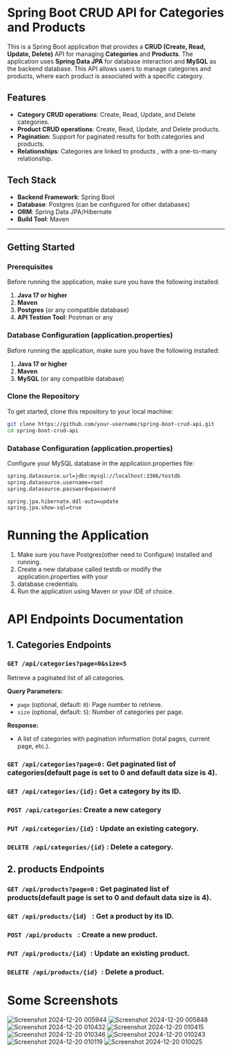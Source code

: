
# Spring Boot CRUD API for Categories and Products

This is a Spring Boot application that provides a **CRUD (Create, Read, Update, Delete)** API for managing **Categories** and **Products**. The application uses **Spring Data JPA** for database interaction and **MySQL** as the backend database. This API allows users to manage categories and products, where each product is associated with a specific category.

## Features

- **Category CRUD operations**: Create, Read, Update, and Delete categories.
- **Product CRUD operations**: Create, Read, Update, and Delete products.
- **Pagination**: Support for paginated results for both categories and products.
- **Relationships**: Categories are linked to products  , with a one-to-many relationship.

## Tech Stack

- **Backend Framework**: Spring Boot
- **Database**: Postgres (can be configured for other databases)
- **ORM**: Spring Data JPA/Hibernate
- **Build Tool**: Maven
---

## Getting Started

### Prerequisites

Before running the application, make sure you have the following installed:

1. **Java 17 or higher**
2. **Maven**
3. **Postgres** (or any compatible database)
4. **API Testion Tool**: Postman or any


### Database Configuration (application.properties)

Before running the application, make sure you have the following installed:

1. **Java 17 or higher**
2. **Maven**
3. **MySQL** (or any compatible database)


### Clone the Repository

To get started, clone this repository to your local machine:

```bash
git clone https://github.com/your-username/spring-boot-crud-api.git
cd spring-boot-crud-api

```

### Database Configuration (application.properties)

Configure your MySQL database in the application.properties file:

```bash
spring.datasource.url=jdbc:mysql://localhost:3306/testdb
spring.datasource.username=root
spring.datasource.password=password

spring.jpa.hibernate.ddl-auto=update
spring.jpa.show-sql=true

```

# Running the Application
1. Make sure you have Postgres(other need to Configure) installed and running.
2. Create a new database called testdb or modify the application.properties with your 
3. database credentials.
4. Run the application using Maven or your IDE of choice.


# API Endpoints Documentation

## 1. Categories Endpoints

### `GET /api/categories?page=0&size=5`

Retrieve a paginated list of all categories.

**Query Parameters:**
- `page` (optional, default: `0`): Page number to retrieve.
- `size` (optional, default: `5`): Number of categories per page.

**Response:**
- A list of categories with pagination information (total pages, current page, etc.).


### `GET /api/categories?page=0:` Get paginated list of categories(default page is set to 0 and default  data size is 4).
### `GET /api/categories/{id}:` Get a category by its ID.
### `POST /api/categories`: Create a new category
### `PUT /api/categories/{id}` : Update an existing category.
### `DELETE /api/categories/{id}` : Delete a category.


## 2. products Endpoints
### `GET /api/products?page=0` : Get paginated list of products(default page is set to 0 and default  data size is 4).
### `GET /api/products/{id} ` : Get a product by its ID.
### `POST /api/products ` : Create a new product.
### `PUT /api/products/{id} `: Update an existing product.
### `DELETE /api/products/{id} `: Delete a product.

# Some Screenshots
![Screenshot 2024-12-20 005944](https://github.com/user-attachments/assets/b7747fde-779f-4d94-b51c-5d10d81ab29d)
![Screenshot 2024-12-20 005848](https://github.com/user-attachments/assets/c9685204-3efa-41dd-8d7e-161cc5ff161e)
![Screenshot 2024-12-20 010432](https://github.com/user-attachments/assets/17fce0d7-e0ad-41ea-9b99-cd618472c6ff)
![Screenshot 2024-12-20 010415](https://github.com/user-attachments/assets/cd298ee6-c80d-48c3-8f93-7b0b0ea903fe)
![Screenshot 2024-12-20 010346](https://github.com/user-attachments/assets/2aa48c66-1e54-433c-b3fc-969e1c26915f)
![Screenshot 2024-12-20 010243](https://github.com/user-attachments/assets/0bf8a3cb-0f9f-48de-88c2-5ab9852a978a)
![Screenshot 2024-12-20 010119](https://github.com/user-attachments/assets/f25a29d4-31f0-4224-9b1a-5fb13afb3c4f)
![Screenshot 2024-12-20 010025](https://github.com/user-attachments/assets/1ceef27d-526c-4871-9c3b-e97131a44dff)


